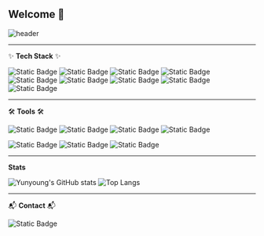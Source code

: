 ## Welcome 👋

<!-- title -->
![header](https://capsule-render.vercel.app/api?type=waving&color=timeGradient&height=200&section=header&text=Yunyoung&fontSize=70&fontAlign=40&fontAlignY=40&animation=twinkling&desc=HYU%20CSE%2022&descAlign=70&descAlignY=45)

---
<!-- contents -->
✨ **Tech Stack** ✨

![Static Badge](https://img.shields.io/badge/Flutter-02569B.svg?style=flat-square&logo=Flutter&logoColor=white)
![Static Badge](https://img.shields.io/badge/AndroidStudio-3DDC84?style=flat-square&logo=AndroidStudio&logoColor=white)
![Static Badge](https://img.shields.io/badge/C-A8B9CC?style=flat-square&logo=C&logoColor=white)
![Static Badge](https://img.shields.io/badge/C++-00599C?style=flat-square&logo=C%2B%2B&logoColor=white)
![Static Badge](https://img.shields.io/badge/Firebase-FFCA28?style=flat-square&logo=firebase&logoColor=black)
![Static Badge](https://img.shields.io/badge/java-007396?style=flat-square&logo=java&logoColor=white)
![Static Badge](https://img.shields.io/badge/Node.js-339933?style=flat-square&logo=Node.js&logoColor=white)
![Static Badge](https://img.shields.io/badge/AmazonAWS-232F3E?style=flat-square&logo=amazonaws&logoColor=white)
![Static Badge](https://img.shields.io/badge/Flask-000000?style=flat-square&logo=flask&logoColor=white)

---
🛠️ **Tools** 🛠️

![Static Badge](https://img.shields.io/badge/Git-F05032?style=flat-square&logo=git&logoColor=white)
![Static Badge](https://img.shields.io/badge/GitHub-181717?style=flat-square&logo=GitHub&logoColor=white)
![Static Badge](https://img.shields.io/badge/Notion-FFFFFF?style=flat-square&logo=Notion&logoColor=black)
![Static Badge](https://img.shields.io/badge/Figma-F24E1E?style=flat-square&logo=Figma&logoColor=white)

![Static Badge](https://img.shields.io/badge/Postman-FF6C37?style=flat-square&logo=Postman&logoColor=white)
![Static Badge](https://img.shields.io/badge/Ubuntu-E95420?style=flat-square&logo=Ubuntu&logoColor=white)
![Static Badge](https://img.shields.io/badge/VisualStudioCode-007ACC?style=flat-square&logo=VisualStudioCode&logoColor=white)

---
**Stats**

![Yunyoung's GitHub stats](https://github-readme-stats.vercel.app/api?username=y-y41&show_icons=true&theme=radical)
![Top Langs](https://github-readme-stats.vercel.app/api/top-langs/?username=y-y41&hide_progress=true)

---
📬 **Contact** 📬

![Static Badge](https://img.shields.io/badge/Velog-20C997?style=flat-square&logo=velog&logoColor=white)
